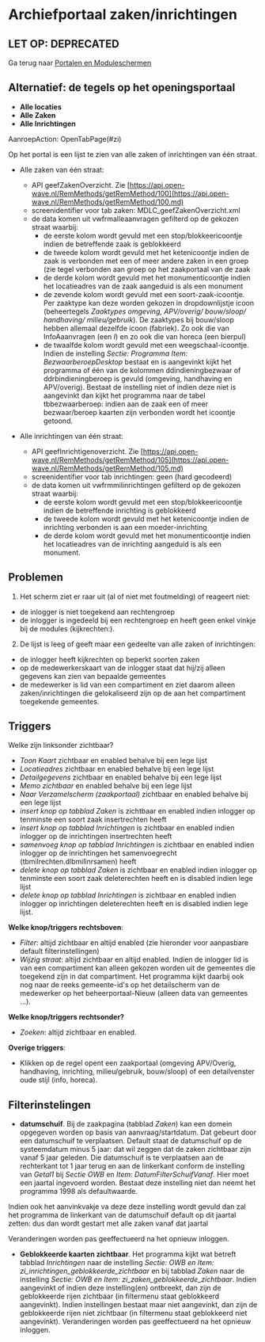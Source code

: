# Archiefportaal zaken/inrichtingen

## LET OP: DEPRECATED

Ga terug naar [Portalen en Moduleschermen](/docs/probleemoplossing/portalen_en_moduleschermen.md)

## Alternatief: de tegels op het openingsportaal

- **Alle locaties**
- **Alle Zaken**
- **Alle Inrichtingen**

AanroepAction: OpenTabPage(#zi)

Op het portal is een lijst te zien van alle zaken of inrichtingen van één straat.

- Alle zaken van één straat:

  - API geefZakenOverzicht. Zie [https://api.open-wave.nl/RemMethods/getRemMethod/100](https://api.open-wave.nl/RemMethods/getRemMethod/100.md)
  - screenidentifier voor tab zaken: MDLC_geefZakenOverzicht.xml
  - de data komen uit vwfrmalleaanvragen gefilterd op de gekozen straat waarbij:
    - de eerste kolom wordt gevuld met een stop/blokkeericoontje indien de betreffende zaak is geblokkeerd
    - de tweede kolom wordt gevuld met het ketenicoontje indien de zaak is verbonden met een of meer andere zaken in een groep (zie tegel verbonden aan groep op het zaakportaal van de zaak
    - de derde kolom wordt gevuld met het monumenticoontje indien het locatieadres van de zaak aangeduid is als een monument
    - de zevende kolom wordt gevuld met een soort-zaak-icoontje. Per zaaktype kan deze worden gekozen in dropdownlijstje icoon (beheertegels _Zaaktypes omgeving, APV/overig/ bouw/sloop/ handhaving/ milieu/gebruik_). De zaaktypes bij bouw/sloop hebben allemaal dezelfde icoon (fabriek). Zo ook die van InfoAaanvragen (een _I_) en zo ook die van horeca (een bierpul)
    - de twaalfde kolom wordt gevuld met een weegschaal-icoontje. Indien de instelling _Sectie: Programma Item: BezwaarberoepDesktop_ bestaat en is aangevinkt kijkt het programma of één van de kolommen ddindieningbezwaar of ddrbindieningberoep is gevuld (omgeving, handhaving en APV/overig). Bestaat de instelling niet of indien deze niet is aangevinkt dan kijkt het programma naar de tabel tbbezwaarberoep: indien aan de zaak een of meer bezwaar/beroep kaarten zijn verbonden wordt het icoontje getoond.

- Alle inrichtingen van één straat:
  - API geefInrichtigenoverzicht. Zie [https://api.open-wave.nl/RemMethods/getRemMethod/105](https://api.open-wave.nl/RemMethods/getRemMethod/105.md)
  - screenidentifier voor tab inrichtingen: geen (hard gecodeerd)
  - de data komen uit vwfrmmilinrichtingen gefilterd op de gekozen straat waarbij:
    - de eerste kolom wordt gevuld met een stop/blokkeericoontje indien de betreffende inrichting is geblokkeerd
    - de tweede kolom wordt gevuld met het ketenicoontje indien de inrichting verbonden is aan een moeder-inrichting
    - de derde kolom wordt gevuld met het monumenticoontje indien het locatieadres van de inrichting aangeduid is als een monument.

## Problemen

1. Het scherm ziet er raar uit (al of niet met foutmelding) of reageert niet:

- de inlogger is niet toegekend aan rechtengroep
- de inlogger is ingedeeld bij een rechtengroep en heeft geen enkel vinkje bij de modules (kijkrechten:).

2. De lijst is leeg of geeft maar een gedeelte van alle zaken of inrichtingen:

- de inlogger heeft kijkrechten op beperkt soorten zaken
- op de medewerkerskaart van de inlogger staat dat hij/zij alleen gegevens kan zien van bepaalde gemeentes
- de medewerker is lid van een compartiment en ziet daarom alleen zaken/inrichtingen die gelokaliseerd zijn op de aan het compartiment toegekende gemeentes.

## Triggers

Welke zijn linksonder zichtbaar?

- _Toon Kaart_ zichtbaar en enabled behalve bij een lege lijst
- _Locatieadres_ zichtbaar en enabled behalve bij een lege lijst
- _Detailgegevens_ zichtbaar en enabled behalve bij een lege lijst
- _Memo zichtbaar_ en enabled behalve bij een lege lijst
- _Naar Verzamelscherm (zaakportaal)_ zichtbaar en enabled behalve bij een lege lijst
- _insert knop op tabblad Zaken_ is zichtbaar en enabled indien inlogger op tenminste een soort zaak insertrechten heeft
- _insert knop op tabblad Inrichtingen_ is zichtbaar en enabled indien inlogger op de inrichtingen insertrechten heeft
- _samenvoeg knop op tabblad Inrichtingen_ is zichtbaar en enabled indien inlogger op de inrichtingen het samenvoegrecht (tbmilrechten.dlbmilinrsamen) heeft
- _delete knop op tabblad Zaken_ is zichtbaar en enabled indien inlogger op tenminste een soort zaak deleterechten heeft en is disabled indien lege lijst
- _delete knop op tabblad Inrichtingen_ is zichtbaar en enabled indien inlogger op inrichtingen deleterechten heeft en is disabled indien lege lijst.

**Welke knop/triggers rechtsboven**:

- _Filter_: altijd zichtbaar en altijd enabled (zie hieronder voor aanpasbare default filterinstellingen)
- _Wijzig straat_: altijd zichtbaar en altijd enabled. Indien de inlogger lid is van een compartiment kan alleen gekozen worden uit de gemeentes die toegekend zijn in dat compartiment. Het programma kijkt daarbij ook nog naar de reeks gemeente-id's op het detailscherm van de medewerker op het beheerportaal-Nieuw (alleen data van gemeentes …).

**Welke knop/triggers rechtsonder?**

- _Zoeken_: altijd zichtbaar en enabled.

**Overige triggers**:

- Klikken op de regel opent een zaakportaal (omgeving APV/Overig, handhaving, inrichting, milieu/gebruik, bouw/sloop) of een detailvenster oude stijl (info, horeca).

## Filterinstelingen

- **datumschuif**. Bij de zaakpagina (tabblad _Zaken_) kan een domein opgegeven worden op basis van aanvraag/startdatum. Dat gebeurt door een datumschuif te verplaatsen. Default staat de datumschuif op de systeemdatum minus 5 jaar: dat wil zeggen dat de zaken zichtbaar zijn vanaf 5 jaar geleden. Die datumschuif is te verplaatsen aan de rechterkant tot 1 jaar terug en aan de linkerkant conform de instelling van _Getal1_ bij _Sectie OWB_ en _Item: DatumFilterSchuifVanaf_. Hier moet een jaartal ingevoerd worden. Bestaat deze instelling niet dan neemt het programma 1998 als defaultwaarde.

Indien ook het aanvinkvakje va deze deze instelling wordt gevuld dan zal het programma de linkerkant van de datumschuif default op dit jaartal zetten: dus dan wordt gestart met alle zaken vanaf dat jaartal

Veranderingen worden pas geeffectueerd na het opnieuw inloggen.

- **Geblokkeerde kaarten zichtbaar**. Het programma kijkt wat betreft tabblad _Inrichtingen_ naar de instelling _Sectie: OWB en Item: zi_inrichtingen_geblokkeerde_zichtbaar_ en bij tabblad _Zaken_ naar de instelling _Sectie: OWB en Item: zi_zaken_geblokkeerde_zichtbaar_. Indien aangevinkt of indien deze instelling(en) ontbreekt, dan zijn de geblokkeerde rijen zichtbaar (in filtermenu staat geblokkeerd aangevinkt). Indien instellingen bestaat maar niet aangevinkt, dan zijn de geblokkeerde rijen niet zichtbaar (in filtermenu staat geblokkeerd niet aangevinkt). Veranderingen worden pas geeffectueerd na het opnieuw inloggen.
